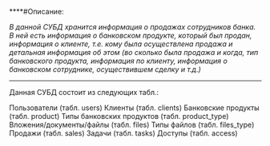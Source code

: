   ****#Описание:

_В данной СУБД  хранится информация о продажах сотрудников банка. 
  В ней есть информация о банковском продукте, который был продан, 
  информация о клиенте, т.е. кому была осуществлена продажа и детальная 
  информация об этом (во сколько была продажа и когда, тип банковского продукта, 
  информация по клиенту, информация о банковском сотруднике, осуществившем сделку и т.д.)_
***
  Данная СУБД состоит из следующих табл.:
  
  Пользователи (табл. users)
	Клиенты (табл. сlients)
	Банковские продукты (табл. product)
	Типы банковских продуктов (табл. product_type)
	Вложения/документы/файлы (табл. files)
	Типы файлов (табл. files_type)
	Продажи (табл. sales)
	Задачи (табл. tasks)
	Доступы (табл. access)
